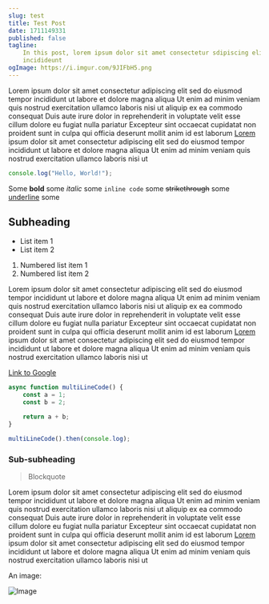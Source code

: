 ```yaml
---
slug: test
title: Test Post
date: 1711149331
published: false
tagline:
    In this post, lorem ipsum dolor sit amet consectetur sdipiscing elit sed do eiusmod tempor
    incidideunt
ogImage: https://i.imgur.com/9JIFbH5.png
---
```


Lorem ipsum dolor sit amet consectetur adipiscing elit sed do eiusmod tempor incididunt ut labore et
dolore magna aliqua Ut enim ad minim veniam quis nostrud exercitation ullamco laboris nisi ut
aliquip ex ea commodo consequat Duis aute irure dolor in reprehenderit in voluptate velit esse
cillum dolore eu fugiat nulla pariatur Excepteur sint occaecat cupidatat non proident sunt in culpa
qui officia deserunt mollit anim id est laborum [Lorem](https://dickey.gg) ipsum dolor sit amet
consectetur adipiscing elit sed do eiusmod tempor incididunt ut labore et dolore magna aliqua Ut
enim ad minim veniam quis nostrud exercitation ullamco laboris nisi ut

```ts
console.log("Hello, World!");
```

Some **bold** some _italic_ some `inline code` some ~~strikethrough~~ some <u>underline</u> some

## Subheading

-   List item 1
-   List item 2

1. Numbered list item 1
2. Numbered list item 2

Lorem ipsum dolor sit amet consectetur adipiscing elit sed do eiusmod tempor incididunt ut labore et
dolore magna aliqua Ut enim ad minim veniam quis nostrud exercitation ullamco laboris nisi ut
aliquip ex ea commodo consequat Duis aute irure dolor in reprehenderit in voluptate velit esse
cillum dolore eu fugiat nulla pariatur Excepteur sint occaecat cupidatat non proident sunt in culpa
qui officia deserunt mollit anim id est laborum [Lorem](https://dickey.gg) ipsum dolor sit amet
consectetur adipiscing elit sed do eiusmod tempor incididunt ut labore et dolore magna aliqua Ut
enim ad minim veniam quis nostrud exercitation ullamco laboris nisi ut

[Link to Google](https://www.google.com)

```ts
async function multiLineCode() {
    const a = 1;
    const b = 2;

    return a + b;
}

multiLineCode().then(console.log);
```

### Sub-subheading

> Blockquote

Lorem ipsum dolor sit amet consectetur adipiscing elit sed do eiusmod tempor incididunt ut labore et
dolore magna aliqua Ut enim ad minim veniam quis nostrud exercitation ullamco laboris nisi ut
aliquip ex ea commodo consequat Duis aute irure dolor in reprehenderit in voluptate velit esse
cillum dolore eu fugiat nulla pariatur Excepteur sint occaecat cupidatat non proident sunt in culpa
qui officia deserunt mollit anim id est laborum [Lorem](https://dickey.gg) ipsum dolor sit amet
consectetur adipiscing elit sed do eiusmod tempor incididunt ut labore et dolore magna aliqua Ut
enim ad minim veniam quis nostrud exercitation ullamco laboris nisi ut

An image:

![Image](https://via.placeholder.com/1200x630)
